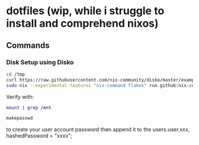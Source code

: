 # dotfiles (wip, while i struggle to install and comprehend nixos)

## Commands

### Disk Setup using Disko

```sh
cd /tmp
curl https://raw.githubusercontent.com/nix-community/disko/master/example/hybrid.nix -o /tmp/disk-config.nix
sudo nix --experimental-features "nix-command flakes" run github:nix-community/disko/latest -- --mode disko /tmp/disk-config.nix
```

Verify with:

```sh
mount | grep /mnt
```

```sh
makepasswd
```
to create your user account password then append it to the users.user.xxx, hashedPassword = "xxxx";
